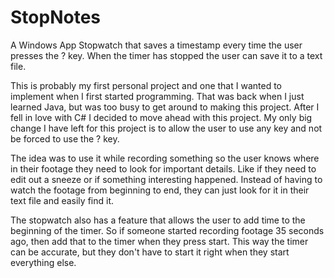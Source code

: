# StopNotes
A Windows App Stopwatch that saves a timestamp every time the user presses the ? key. When the timer has stopped the user can save it to a text file. 

This is probably my first personal project and one that I wanted to implement when I first started programming. That was back when I just learned Java, but was too busy to get around to making this project. After I fell in love with C# I decided to move ahead with this project. My only big change I have left for this project is to allow the user to use any key and not be forced to use the ? key.

The idea was to use it while recording something so the user knows where in their footage they need to look for important details. Like if they need to edit out a sneeze or if something interesting happened. Instead of having to watch the footage from beginning to end, they can just look for it in their text file and easily find it.

The stopwatch also has a feature that allows the user to add time to the beginning of the timer. So if someone started recording footage 35 seconds ago, then add that to the timer when they press start. This way the timer can be accurate, but they don't have to start it right when they start everything else.
